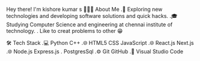 Hey there! I'm kishore kumar s
👨🏻‍💻  About Me
 .🤔   Exploring new technologies and developing software solutions and quick hacks.
 .🎓   Studying Computer Science and engineering at chennai institute of technology.
 . Like to creat problems to other 😁
 
🛠  Tech Stack
 .💻   Python  C++ 
 .🌐   HTML5 CSS JavaScript
 .🌐   React.js Next.js 
 .🌐   Node.js Express.js
 .      PostgresSql
 .⚙️   Git GitHub 
 .🔧   Visual Studio Code 


 
